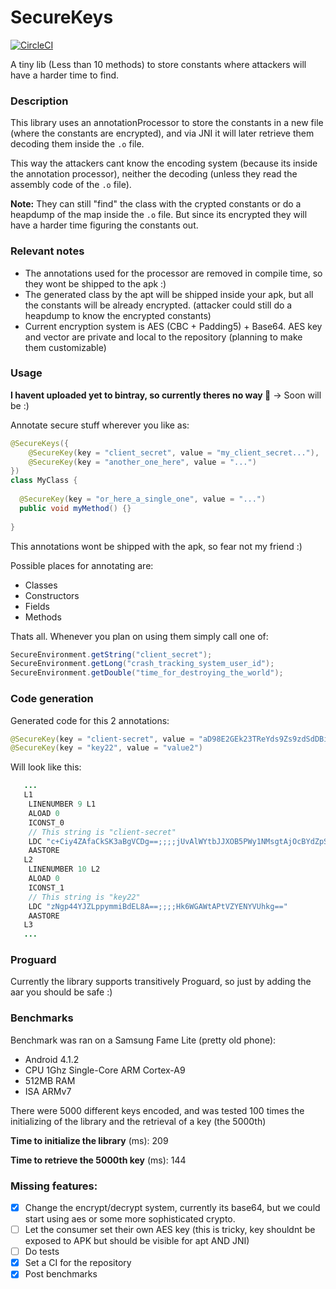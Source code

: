 # SecureKeys

[![CircleCI](https://circleci.com/gh/saantiaguilera/android-api-SecureKeys/tree/develop.svg?style=svg)](https://circleci.com/gh/saantiaguilera/android-api-SecureKeys/tree/develop)

A tiny lib (Less than 10 methods) to store constants where attackers will have a harder time to find.

### Description

This library uses an annotationProcessor to store the constants in a new file (where the constants are encrypted), and via JNI it will later retrieve them decoding them inside the `.o` file.

This way the attackers cant know the encoding system (because its inside the annotation processor), neither the decoding (unless they read the assembly code of the `.o` file). 

**Note:** They can still "find" the class with the crypted constants or do a heapdump of the map inside the `.o` file. But since its encrypted they will have a harder time figuring the constants out.

### Relevant notes

- The annotations used for the processor are removed in compile time, so they wont be shipped to the apk :)
- The generated class by the apt will be shipped inside your apk, but all the constants will be already encrypted. (attacker could still do a heapdump to know the encrypted constants)
- Current encryption system is AES (CBC + Padding5) + Base64. AES key and vector are private and local to the repository (planning to make them customizable)

### Usage

**I havent uploaded yet to bintray, so currently theres no way :poop:** -> Soon will be :)

Annotate secure stuff wherever you like as:
```Java
@SecureKeys({
    @SecureKey(key = "client_secret", value = "my_client_secret..."),
    @SecureKey(key = "another_one_here", value = "...")
})
class MyClass {
  
  @SecureKey(key = "or_here_a_single_one", value = "...")
  public void myMethod() {}
  
}
```
This annotations wont be shipped with the apk, so fear not my friend :)

Possible places for annotating are:
- Classes
- Constructors
- Fields
- Methods

Thats all. Whenever you plan on using them simply call one of:
```Java
SecureEnvironment.getString("client_secret");
SecureEnvironment.getLong("crash_tracking_system_user_id");
SecureEnvironment.getDouble("time_for_destroying_the_world");
```

### Code generation

Generated code for this 2 annotations:
```Java
@SecureKey(key = "client-secret", value = "aD98E2GEk23TReYds9Zs9zdSdDBi23EAsdq29fXkpsDwp0W+h")
@SecureKey(key = "key22", value = "value2")
```
Will look like this:
```Java
   ...
   L1
    LINENUMBER 9 L1
    ALOAD 0
    ICONST_0
    // This string is "client-secret"
    LDC "c+Ciy4ZAfaCkSK3aBgVCDg==;;;;jUvAlWYtbJJXOB5PWy1NMsgtAjOcBYdZpSgWcvBjnfwXtmyCsMFnPHeM4CrLdYPO2xmk2IAnOGhlsVn55eV6wA=="
    AASTORE
   L2
    LINENUMBER 10 L2
    ALOAD 0
    ICONST_1
    // This string is "key22"
    LDC "zNgp44YJZLppymmiBdEL8A==;;;;Hk6WGAWtAPtVZYENYVUhkg=="
    AASTORE
   L3
   ...
```

### Proguard

Currently the library supports transitively Proguard, so just by adding the aar you should be safe :)

### Benchmarks

Benchmark was ran on a Samsung Fame Lite (pretty old phone):
 * Android 4.1.2
 * CPU 1Ghz Single-Core ARM Cortex-A9
 * 512MB RAM
 * ISA ARMv7
 
There were 5000 different keys encoded, and was tested 100 times the initializing of the library and the retrieval of a key (the 5000th)

**Time to initialize the library** (ms): 209

**Time to retrieve the 5000th key** (ms): 144

### Missing features:
- [x] Change the encrypt/decrypt system, currently its base64, but we could start using aes or some more sophisticated crypto.
- [ ] Let the consumer set their own AES key (this is tricky, key shouldnt be exposed to APK but should be visible for apt AND JNI)
- [ ] Do tests
- [x] Set a CI for the repository
- [x] Post benchmarks